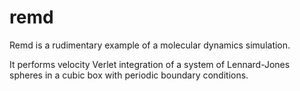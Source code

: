 # remd
Remd is a rudimentary example of a molecular dynamics simulation.

It performs velocity Verlet integration of a system of Lennard-Jones spheres in a cubic box with periodic boundary conditions.
